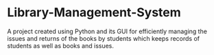 # Library-Management-System
A project created using Python and its GUI for efficiently managing the issues and returns of the books by students which keeps records of students as well as books and issues.
